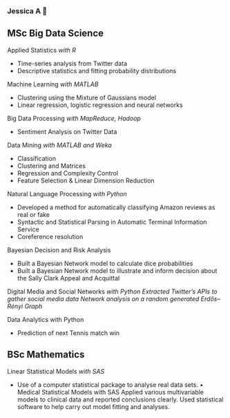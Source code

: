 ### Jessica A 👋

<!--
**Jessica-DS/Jessica-DS** is a ✨ _special_ ✨ repository because its `README.md` (this file) appears on your GitHub profile.

Here are some ideas to get you started:

- 🔭 I’m currently working on ...
- 🌱 I’m currently learning ...
- 👯 I’m looking to collaborate on ...
- 🤔 I’m looking for help with ...
- 💬 Ask me about ...
- 📫 How to reach me: ...
- 😄 Pronouns: ...
- ⚡ Fun fact: ...
-->



## MSc Big Data Science

Applied Statistics _with R_
* Time-series analysis from Twitter data 
* Descriptive statistics and fitting probability distributions 

Machine Learning _with MATLAB_
* Clustering using the Mixture of Gaussians model 
* Linear regression, logistic regression and neural networks 

Big Data Processing _with MapReduce, Hadoop_
* Sentiment Analysis on Twitter Data 

Data Mining _with MATLAB and Weka_
* Classification
* Clustering and Matrices 
* Regression and Complexity Control 
* Feature Selection & Linear Dimension Reduction 

Natural Language Processing _with Python_
* Developed a method for automatically classifying Amazon reviews as real or fake
* Syntactic and Statistical Parsing in Automatic Terminal Information Service
* Coreference resolution

Bayesian Decision and Risk Analysis
- Built a Bayesian Network model to calculate dice probabilities
- Built a Bayesian Network model to illustrate and inform decision about the Sally Clark Appeal and Acquittal

Digital Media and Social Networks _with Python_
_Extracted Twitter’s APIs to gather social media data_
_Network analysis on a random generated Erdős–Rényi Graph_

Data Analytics with Python
* Prediction of next Tennis match win 

## BSc Mathematics 
Linear Statistical Models _with SAS_
- Use of a computer statistical package to analyse real data sets.
•	Medical Statistical Models with SAS
Applied various multivariable models to clinical data and reported conclusions clearly.
Used statistical software to help carry out model fitting and analyses.

